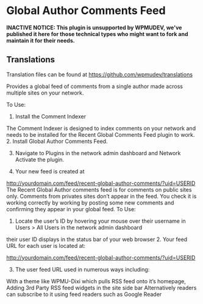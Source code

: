 # Global Author Comments Feed


**INACTIVE NOTICE: This plugin is unsupported by WPMUDEV, we've published it here for those technical types who might want to fork and maintain it for their needs.**

## Translations

Translation files can be found at https://github.com/wpmudev/translations



Provides a global feed of comments from a single author made across multiple sites on your network.

To Use:


1. Install the Comment Indexer

The Comment Indexer is designed to index comments on your network and needs to be installed for the Recent Global Comments Feed plugin to work.
2. Install Global Author Comments Feed.

3. Navigate to Plugins in the network admin dashboard and Network Activate the plugin.

4. Your new feed is created at

http://yourdomain.com/feed/recent-global-author-comments/?uid=USERID
The Recent Global Author comments feed is for comments on public sites only. Comments from privates sites don’t appear in the feed.
You check it is working correctly by working by posting some new comments and confirming they appear in your global feed.
To Use:
1. Locate the user’s ID by hovering your mouse over their username in Users > All Users in the network admin dashboard

their user ID displays in the status bar of your web browser
2. Your feed URL for each user is located at:

http://yourdomain.com/feed/recent-global-author-comments/?uid=USERID


3. The user feed URL used in numerous ways including:

With a theme like WPMU-Dixi which pulls RSS feed onto it’s homepage,
Adding 3rd Party RSS feed widgets in the site side bar
Alternatively readers can subscribe to it using feed readers such as Google Reader
